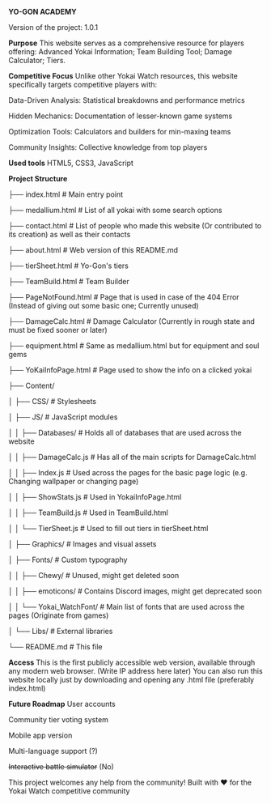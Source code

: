 **YO-GON ACADEMY**

Version of the project: 1.0.1

**Purpose**
This website serves as a comprehensive resource for players offering: 
Advanced Yokai Information; 
Team Building Tool;
Damage Calculator;
Tiers.

**Competitive Focus**
Unlike other Yokai Watch resources, this website specifically targets competitive players with:

Data-Driven Analysis: Statistical breakdowns and performance metrics

Hidden Mechanics: Documentation of lesser-known game systems

Optimization Tools: Calculators and builders for min-maxing teams

Community Insights: Collective knowledge from top players


**Used tools**
HTML5, CSS3, JavaScript

**Project Structure**

├── index.html  # Main entry point

├── medallium.html # List of all yokai with some search options

├── contact.html # List of people who made this website (Or contributed to its creation) as well as their contacts

├── about.html # Web version of this README.md

├── tierSheet.html # Yo-Gon's tiers

├── TeamBuild.html # Team Builder

├── PageNotFound.html  # Page that is used in case of the 404 Error (Instead of giving out some basic one; Currently unused)

├── DamageCalc.html # Damage Calculator (Currently in rough state and must be fixed sooner or later)

├── equipment.html # Same as medallium.html but for equipment and soul gems

├── YoKaiInfoPage.html # Page used to show the info on a clicked yokai

├── Content/

│   ├── CSS/  # Stylesheets

│   ├── JS/  # JavaScript modules

│   │   ├── Databases/ # Holds all of databases that are used across the website

│   │   ├── DamageCalc.js # Has all of the main scripts for DamageCalc.html

│   │   ├── Index.js # Used across the pages for the basic page logic (e.g. Changing wallpaper or changing page)

│   │   ├── ShowStats.js # Used in YokaiInfoPage.html

│   │   ├── TeamBuild.js # Used in TeamBuild.html

│   │   └── TierSheet.js # Used to fill out tiers in tierSheet.html

│   ├── Graphics/  # Images and visual assets

│   ├── Fonts/  # Custom typography

│   │  ├── Chewy/ # Unused, might get deleted soon

│   │  ├── emoticons/ # Contains Discord images, might get deprecated soon

│   │  └── Yokai_WatchFont/ # Main list of fonts that are used across the pages (Originate from games)

│   └── Libs/  # External libraries

└── README.md  # This file

**Access**
This is the first publicly accessible web version, available through any modern web browser. (Write IP address here later)
You can also run this website locally just by downloading and opening any .html file (preferably index.html)

**Future Roadmap**
User accounts

Community tier voting system

Mobile app version

Multi-language support (?)

~~Interactive battle simulator~~ (No)



This project welcomes any help from the community!
Built with ❤️ for the Yokai Watch competitive community
